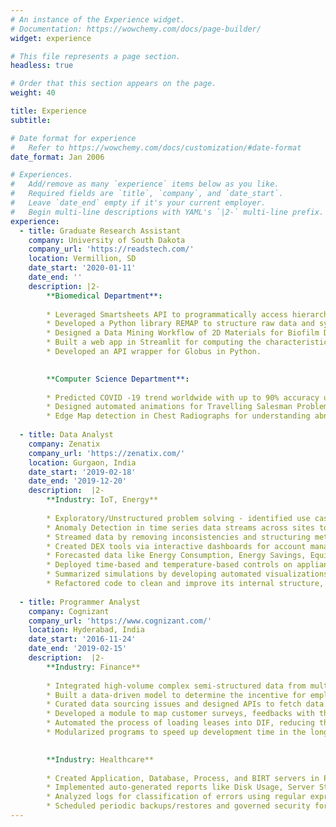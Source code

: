 ```yaml
---
# An instance of the Experience widget.
# Documentation: https://wowchemy.com/docs/page-builder/
widget: experience

# This file represents a page section.
headless: true

# Order that this section appears on the page.
weight: 40

title: Experience
subtitle:

# Date format for experience
#   Refer to https://wowchemy.com/docs/customization/#date-format
date_format: Jan 2006

# Experiences.
#   Add/remove as many `experience` items below as you like.
#   Required fields are `title`, `company`, and `date_start`.
#   Leave `date_end` empty if it's your current employer.
#   Begin multi-line descriptions with YAML's `|2-` multi-line prefix.
experience:
  - title: Graduate Research Assistant
    company: University of South Dakota
    company_url: 'https://readstech.com/'
    location: Vermillion, SD
    date_start: '2020-01-11'
    date_end: ''
    description: |2-
        **Biomedical Department**:
        
        * Leveraged Smartsheets API to programmatically access hierarchical data and transformed it into interactive dashboards.
        * Developed a Python library REMAP to structure raw data and sync with the Elasticsearch indexes.
        * Designed a Data Mining Workflow of 2D Materials for Biofilm Data and Information Discovery System.
        * Built a web app in Streamlit for computing the characteristics of 2D materials using Logistic Regression and KNN clustering.
        * Developed an API wrapper for Globus in Python.
        

        **Computer Science Department**:
        
        * Predicted COVID -19 trend worldwide with up to 90% accuracy using Polynomial Regression, Cross-Validation scheme, and visualizations.
        * Designed automated animations for Travelling Salesman Problem and String Matching using Genetic Algorithms. 
        * Edge Map detection in Chest Radiographs for understanding abnormalities using Computer Vision techniques and Deep Learning models.
        
  - title: Data Analyst
    company: Zenatix
    company_url: 'https://zenatix.com/'
    location: Gurgaon, India
    date_start: '2019-02-18'
    date_end: '2019-12-20'
    description:  |2-
        **Industry: IoT, Energy**
        
        * Exploratory/Unstructured problem solving - identified use cases from big-time-series for scalability across customers.
        * Anomaly Detection in time series data streams across sites to benchmark data while normalizing it against external factors for actionable insights.
        * Streamed data by removing inconsistencies and structuring metrics.
        * Created DEX tools via interactive dashboards for account managers.
        * Forecasted data like Energy Consumption, Energy Savings, Equipment Failures, Controller Health with over 95% accuracy.
        * Deployed time-based and temperature-based controls on appliances.
        * Summarized simulations by developing automated visualizations.
        * Refactored code to clean and improve its internal structure, without changing its external functionality.
       
  - title: Programmer Analyst
    company: Cognizant
    company_url: 'https://www.cognizant.com/'
    location: Hyderabad, India
    date_start: '2016-11-24'
    date_end: '2019-02-15'
    description:  |2-
        **Industry: Finance**
        
        * Integrated high-volume complex semi-structured data from multiple systems.
        * Built a data-driven model to determine the incentive for employees.
        * Curated data sourcing issues and designed APIs to fetch data.
        * Developed a module to map customer surveys, feedbacks with the application.
        * Automated the process of loading leases into DIF, reducing the time by 70%.
        * Modularized programs to speed up development time in the long run.

        
        **Industry: Healthcare**
        
        * Created Application, Database, Process, and BIRT servers in PROD & UAT environments for new clients using AMIs, CloudFormation, and Puppet.
        * Implemented auto-generated reports like Disk Usage, Server States, and CPU monitoring to speed up hotfixes and patching on servers by 80%.
        * Analyzed logs for classification of errors using regular expressions and defining user usage statistics across multiple servers.
        * Scheduled periodic backups/restores and governed security for user groups.Integrated high-volume complex semi-structured data from multiple systems.
---
```

